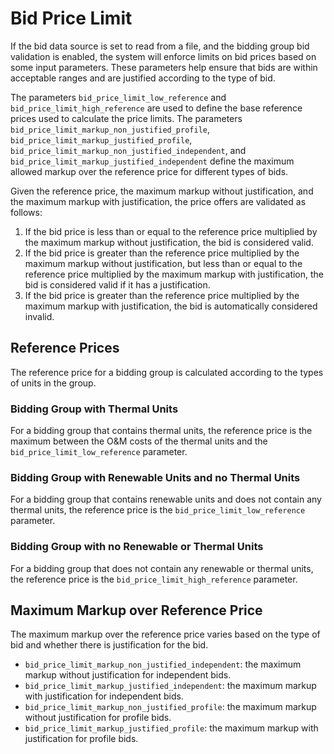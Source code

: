 # Bid Price Limit

If the bid data source is set to read from a file, and the bidding group bid validation is enabled, the system will enforce limits on bid prices based on some input parameters. These parameters help ensure that bids are within acceptable ranges and are justified according to the type of bid.

The parameters ``bid_price_limit_low_reference`` and ``bid_price_limit_high_reference`` are used to define the base reference prices used to calculate the price limits. The parameters ``bid_price_limit_markup_non_justified_profile``, ``bid_price_limit_markup_justified_profile``, ``bid_price_limit_markup_non_justified_independent``, and ``bid_price_limit_markup_justified_independent`` define the maximum allowed markup over the reference price for different types of bids.

Given the reference price, the maximum markup without justification, and the maximum markup with justification, the price offers are validated as follows:

1. If the bid price is less than or equal to the reference price multiplied by the maximum markup without justification, the bid is considered valid.
2. If the bid price is greater than the reference price multiplied by the maximum markup without justification, but less than or equal to the reference price multiplied by the maximum markup with justification, the bid is considered valid if it has a justification. <!-- Dizer aqui como que justifica? pop-up no market game, json no julia?  -->
3. If the bid price is greater than the reference price multiplied by the maximum markup with justification, the bid is automatically considered invalid.

## Reference Prices

The reference price for a bidding group is calculated according to the types of units in the group.

### Bidding Group with Thermal Units

For a bidding group that contains thermal units, the reference price is the maximum between the O&M costs of the thermal units and the ``bid_price_limit_low_reference`` parameter. 

### Bidding Group with Renewable Units and no Thermal Units

For a bidding group that contains renewable units and does not contain any thermal units, the reference price is the ``bid_price_limit_low_reference`` parameter.

### Bidding Group with no Renewable or Thermal Units
For a bidding group that does not contain any renewable or thermal units, the reference price is the ``bid_price_limit_high_reference`` parameter.

## Maximum Markup over Reference Price
The maximum markup over the reference price varies based on the type of bid and whether there is justification for the bid.

- ``bid_price_limit_markup_non_justified_independent``: the maximum markup without justification for independent bids.
- ``bid_price_limit_markup_justified_independent``: the maximum markup with justification for independent bids.
- ``bid_price_limit_markup_non_justified_profile``: the maximum markup without justification for profile bids.
- ``bid_price_limit_markup_justified_profile``: the maximum markup with justification for profile bids. 

